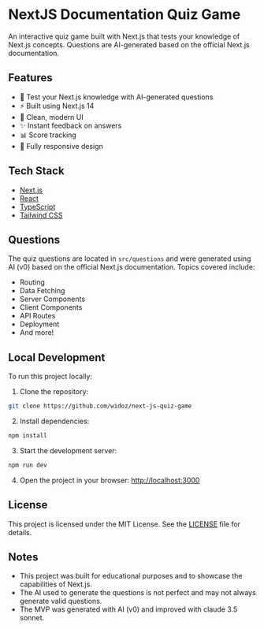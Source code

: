 # NextJS Documentation Quiz Game

An interactive quiz game built with Next.js that tests your knowledge of Next.js concepts. Questions are AI-generated based on the official Next.js documentation.

## Features

-   🎯 Test your Next.js knowledge with AI-generated questions
-   ⚡ Built using Next.js 14
-   🎨 Clean, modern UI
-   ✨ Instant feedback on answers
-   📊 Score tracking
-   📱 Fully responsive design

## Tech Stack

-   [Next.js](https://nextjs.org/)
-   [React](https://reactjs.org/)
-   [TypeScript](https://www.typescriptlang.org/)
-   [Tailwind CSS](https://tailwindcss.com/)

## Questions

The quiz questions are located in `src/questions` and were generated using AI (v0) based on the official Next.js documentation. Topics covered include:

-   Routing
-   Data Fetching
-   Server Components
-   Client Components
-   API Routes
-   Deployment
-   And more!

## Local Development

To run this project locally:

1. Clone the repository:

```bash
git clone https://github.com/widoz/next-js-quiz-game
```

2. Install dependencies:

```bash
npm install
```

3. Start the development server:

```bash
npm run dev
```

4. Open the project in your browser: [http://localhost:3000](http://localhost:3000)

## License

This project is licensed under the MIT License. See the [LICENSE](LICENSE) file for details.

## Notes

-   This project was built for educational purposes and to showcase the capabilities of Next.js.
-   The AI used to generate the questions is not perfect and may not always generate valid questions.
-   The MVP was generated with AI (v0) and improved with claude 3.5 sonnet.
